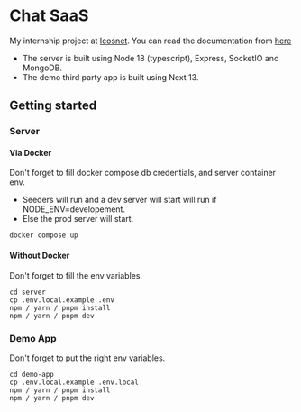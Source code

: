 # Chat SaaS
My internship project at [Icosnet](https://icosnet.com.dz/). You can read the documentation from [here](https://drive.google.com/file/d/1fXDXZJQEer1yv-ZTajMFVqv4KCHf7e_S/view?usp=sharing)
- The server is built using Node 18 (typescript), Express, SocketIO and MongoDB.
- The demo third party app is built using Next 13.
## Getting started

### Server
#### Via Docker
Don't forget to fill docker compose db credentials, and server container env. 
- Seeders will run and a dev server will start will run if NODE_ENV=developement.
- Else the prod server will start.
```
docker compose up
```
#### Without Docker
Don't forget to fill the env variables.
```
cd server
cp .env.local.example .env
npm / yarn / pnpm install
npm / yarn / pnpm dev
```
### Demo App
Don't forget to put the right env variables.
```
cd demo-app
cp .env.local.example .env.local
npm / yarn / pnpm install
npm / yarn / pnpm dev
```
